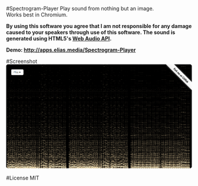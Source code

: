#Spectrogram-Player
Play sound from nothing but an image.  
Works best in Chromium. 

**By using this software you agree that I am not responsible for any damage caused to your speakers through use of this software. The sound is generated using HTML5's [Web Audio API](https://developer.mozilla.org/en-US/docs/Web/API/Web_Audio_API).**

**Demo: http://apps.elias.media/Spectrogram-Player**  


#Screenshot
![screenshot](screenshot.png)

#License
MIT
